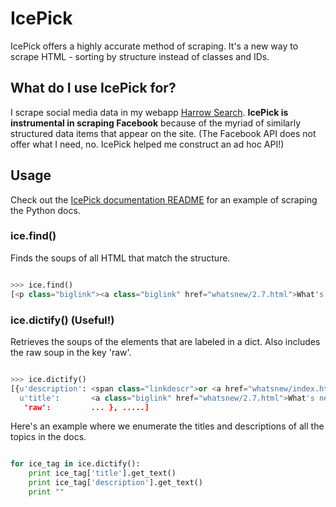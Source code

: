 # IcePick
IcePick offers a highly accurate method of scraping. It's a new way to scrape HTML - sorting by structure instead of classes and IDs.

## What do I use IcePick for?

I scrape social media data in my webapp [Harrow Search](https://harrowsearch.com). **IcePick is instrumental in scraping Facebook** because of the myriad of similarly structured data items that appear on the site. (The Facebook API does not offer what I need, no. IcePick helped me construct an ad hoc API!)

## Usage

Check out the [IcePick documentation README](https://github.com/jack-michaud/IcePick/blob/master/docs/README.md) for an example of scraping the Python docs.

### ice.find()
Finds the soups of all HTML that match the structure. 

```python

>>> ice.find()
[<p class="biglink"><a class="biglink" href="whatsnew/2.7.html">What's new in Python 2.7?</a><br/>\n<span class="linkdescr">or <a href="whatsnew/index.html">all "What's new" documents</a> since 2.0</span></p>, ..... ]

```

### ice.dictify() (Useful!)
Retrieves the soups of the elements that are labeled in a dict. Also includes the raw soup in the key 'raw'.

```python

>>> ice.dictify()
[{u'description': <span class="linkdescr">or <a href="whatsnew/index.html">all "What's new" documents</a> since 2.0</span>,
  u'title':       <a class="biglink" href="whatsnew/2.7.html">What's new in Python 2.7?</a>,
   'raw':         ... }, .....]
```
Here's an example where we enumerate the titles and descriptions of all the topics in the docs.

```python

for ice_tag in ice.dictify():
    print ice_tag['title'].get_text()
    print ice_tag['description'].get_text()
    print ""

```

